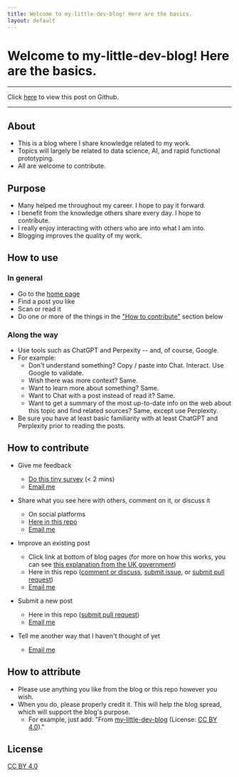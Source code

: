 ```yaml
---
title: Welcome to my-little-dev-blog! Here are the basics.
layout: default
---
```


# Welcome to my-little-dev-blog! Here are the basics.

---

Click [here](https://github.com/my-little-dev-blog/site/blob/main/posts/welcome-to-my-little-dev-blog-here-are-the-basics-for-the-blog-readme.md) to view this post on Github.

---

## About

- This is a blog where I share knowledge related to my work.
- Topics will largely be related to data science, AI, and rapid functional prototyping.
- All are welcome to contribute.

## Purpose

- Many helped me throughout my career. I hope to pay it forward.
- I benefit from the knowledge others share every day. I hope to contribute.
- I really enjoy interacting with others who are into what I am into.
- Blogging improves the quality of my work.

## How to use

### In general
- Go to the [home page](https://my-little-dev-blog.github.io/site/)
- Find a post you like
- Scan or read it
- Do one or more of the things in the ["How to contribute"](#how-to-contribute) section below

### Along the way
- Use tools such as ChatGPT and Perpexity -- and, of course, Google.
- For example:
  - Don't understand something? Copy / paste into Chat. Interact. Use Google to validate.
  - Wish there was more context? Same.
  - Want to learn more about something? Same.
  - Want to Chat with a post instead of read it? Same.
  - Want to get a summary of the most up-to-date info on the web about this topic and find related sources? Same, except use Perplexity.
- Be sure you have at least basic familiarity with at least ChatGPT and Perplexity prior to reading the posts.

## How to contribute

- Give me feedback
  - [Do this tiny survey](https://my-little-dev-blog.github.io/site/) (< 2 mins)
  - [Email me](mailto:your-email@example.com)
    
- Share what you see here with others, comment on it, or discuss it
  - On social platforms
  - [Here in this repo](https://github.com/my-little-dev-blog/site/discussions)
  - [Email me](mailto:your-email@example.com)
    
- Improve an existing post
  - Click link at bottom of blog pages (for more on how this works, you can see [this explanation from the UK government](https://design-system.service.gov.uk/community/propose-a-content-change-using-github/))
  - Here in this repo ([comment or discuss](https://github.com/my-little-dev-blog/site/discussions), [submit issue](https://github.com/my-little-dev-blog/site/issues), or [submit pull request](https://github.com/my-little-dev-blog/site/pulls))
  - [Email me](mailto:your-email@example.com)
    
- Submit a new post
  - Here in this repo ([submit pull request](https://github.com/my-little-dev-blog/site/pulls))
  - [Email me](mailto:your-email@example.com)
  
- Tell me another way that I haven't thought of yet
  - [Email me](mailto:your-email@example.com)

## How to attribute
- Please use anything you like from the blog or this repo however you wish.
- When you do, please properly credit it. This will help the blog spread, which will support the blog's purpose.
  - For example, just add: "From [my-little-dev-blog](https://my-little-dev-blog.github.io/site/) (License: [CC BY 4.0](https://creativecommons.org/licenses/by/4.0/))."

## License

[CC BY 4.0](https://creativecommons.org/licenses/by/4.0/)

